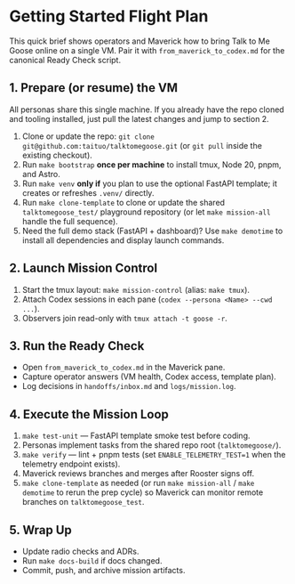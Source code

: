 # Getting Started Flight Plan

This quick brief shows operators and Maverick how to bring Talk to Me Goose
online on a single VM. Pair it with `from_maverick_to_codex.md` for the
canonical Ready Check script.

## 1. Prepare (or resume) the VM
All personas share this single machine. If you already have the repo cloned and
tooling installed, just pull the latest changes and jump to section 2.

1. Clone or update the repo: `git clone git@github.com:taituo/talktomegoose.git`
   (or `git pull` inside the existing checkout).
2. Run `make bootstrap` **once per machine** to install tmux, Node 20, pnpm, and Astro.
3. Run `make venv` **only if** you plan to use the optional FastAPI template; it creates or refreshes `.venv/` directly.
4. Run `make clone-template` to clone or update the shared `talktomegoose_test/` playground repository (or let `make mission-all` handle the full sequence).
5. Need the full demo stack (FastAPI + dashboard)? Use `make demotime` to install all dependencies and display launch commands.

## 2. Launch Mission Control
1. Start the tmux layout: `make mission-control` (alias: `make tmux`).
2. Attach Codex sessions in each pane (`codex --persona <Name> --cwd ...`).
3. Observers join read-only with `tmux attach -t goose -r`.

## 3. Run the Ready Check
- Open `from_maverick_to_codex.md` in the Maverick pane.
- Capture operator answers (VM health, Codex access, template plan).
- Log decisions in `handoffs/inbox.md` and `logs/mission.log`.

## 4. Execute the Mission Loop
1. `make test-unit` — FastAPI template smoke test before coding.
2. Personas implement tasks from the shared repo root (`talktomegoose/`).
3. `make verify` — lint + pnpm tests (set `ENABLE_TELEMETRY_TEST=1` when the telemetry endpoint exists).
4. Maverick reviews branches and merges after Rooster signs off.
5. `make clone-template` as needed (or run `make mission-all` / `make demotime` to rerun the prep cycle) so Maverick can monitor remote branches on `talktomegoose_test`.

## 5. Wrap Up
- Update radio checks and ADRs.
- Run `make docs-build` if docs changed.
- Commit, push, and archive mission artifacts.
